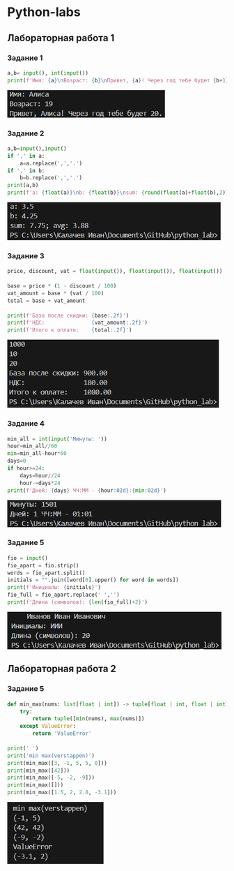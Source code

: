 # Python-labs


## Лабораторная работа 1

### Задание 1
```python
a,b= input(), int(input())
print(f'Имя: {a}\nВозраст: {b}\nПривет, {a}! Через год тебе будет {b+1}.')
```
![Картинка 1](./images/lab01/img01.png)

### Задание 2
```python
a,b=input(),input()
if ',' in a:
    a=a.replace(',','.')
if ',' in b:
    b=b.replace(',','.')
print(a,b)
print(f'a: {float(a)}\nb: {float(b)}\nsum: {round(float(a)+float(b),2)}\navg: {round((float(a)+float(b))/2,2)}')
```
![Картинка 1](./images/lab01/img02.png)

### Задание 3
```python
price, discount, vat = float(input()), float(input()), float(input())

base = price * (1 - discount / 100)
vat_amount = base * (vat / 100)
total = base + vat_amount

print(f'База после скидки: {base:.2f}')
print(f'НДС:               {vat_amount:.2f}')
print(f'Итого к оплате:    {total:.2f}')
```
![Картинка 1](./images/lab01/img03.png)


### Задание 4
```python
min_all = int(input('Минуты: '))
hour=min_all//60
min=min_all-hour*60
days=0
if hour>=24:
    days=hour//24
    hour-=days*24
print(f'Дней: {days} ЧЧ:ММ - {hour:02d}:{min:02d}')
```
![Картинка 1](./images/lab01/img04.png)

### Задание 5
```python
fio = input()
fio_apart = fio.strip()
words = fio_apart.split()
initials = "".join([word[0].upper() for word in words])
print(f'Инициалы: {initials}')
fio_full = fio_apart.replace(' ','')
print(f'Длина (символов): {len(fio_full)+2}')
```
![Картинка 1](./images/lab01/img05.png)


## Лабораторная работа 2

### Задание 5
```python
def min_max(nums: list[float | int]) -> tuple[float | int, float | int]:
    try:
        return tuple([min(nums), max(nums)])
    except ValueError:
        return 'ValueError'
    
print(' ')
print('min max(verstappen)')
print(min_max([3, -1, 5, 5, 0]))
print(min_max([42]))
print(min_max([-5, -2, -9]))
print(min_max([]))
print(min_max([1.5, 2, 2.0, -3.1]))

```
![Картинка 1](./images/lab02/img2_01.png)